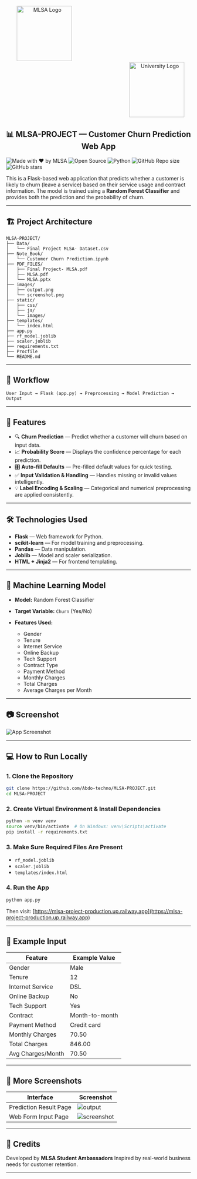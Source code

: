 <p align="center">
  <img src="images/mlsa-logo.png" alt="MLSA Logo" width="150" />
  &nbsp;&nbsp;&nbsp;&nbsp;&nbsp;&nbsp;&nbsp;&nbsp;&nbsp;&nbsp;&nbsp;&nbsp;&nbsp;&nbsp;&nbsp;&nbsp;&nbsp;&nbsp;&nbsp;&nbsp;&nbsp;&nbsp;&nbsp;&nbsp;  
  &nbsp;&nbsp;&nbsp;&nbsp;&nbsp;&nbsp;&nbsp;&nbsp;&nbsp;&nbsp;&nbsp;&nbsp;&nbsp;&nbsp;&nbsp;&nbsp;&nbsp;&nbsp;&nbsp;&nbsp;&nbsp;&nbsp;&nbsp;&nbsp;
  &nbsp;&nbsp;&nbsp;&nbsp;&nbsp;&nbsp;&nbsp;&nbsp;&nbsp;&nbsp;&nbsp;&nbsp;&nbsp;&nbsp;&nbsp;&nbsp;&nbsp;&nbsp;&nbsp;&nbsp;&nbsp;&nbsp;&nbsp;&nbsp;
  &nbsp;&nbsp;&nbsp;&nbsp;&nbsp;&nbsp;&nbsp;&nbsp;&nbsp;&nbsp;&nbsp;&nbsp;&nbsp;&nbsp;&nbsp;&nbsp;&nbsp;&nbsp;&nbsp;&nbsp;&nbsp;&nbsp;&nbsp;&nbsp;
  &nbsp;&nbsp;&nbsp;&nbsp;&nbsp;&nbsp;&nbsp;&nbsp;&nbsp;&nbsp;&nbsp;&nbsp;&nbsp;&nbsp;&nbsp;&nbsp;&nbsp;&nbsp;&nbsp;&nbsp;&nbsp;&nbsp;&nbsp;&nbsp;
  &nbsp;&nbsp;&nbsp;&nbsp;&nbsp;&nbsp;&nbsp;&nbsp;&nbsp;&nbsp;&nbsp;&nbsp;&nbsp;&nbsp;&nbsp;&nbsp;&nbsp;&nbsp;&nbsp;&nbsp;&nbsp;&nbsp;&nbsp;&nbsp;
  &nbsp;&nbsp;&nbsp;&nbsp;&nbsp;
  <img src="images/TMP-png.png" alt="University Logo" width="150" />
</p>

<h2 align="center">📊 MLSA-PROJECT — Customer Churn Prediction Web App</h2>




![Made with ❤️ by MLSA](https://img.shields.io/badge/Made%20with-%E2%9D%A4%EF%B8%8F%20by%20MLSA-blueviolet)
![Open Source](https://img.shields.io/badge/Status-Open--Source-brightgreen)
![Python](https://img.shields.io/badge/Made%20with-Python-3776AB?logo=python)
![GitHub Repo size](https://img.shields.io/github/repo-size/Abdo-techno/MLSA-PROJECT)
![GitHub stars](https://img.shields.io/github/stars/Abdo-techno/MLSA-PROJECT?style=social)
 
This is a Flask-based web application that predicts whether a customer is likely to churn (leave a service) based on their service usage and contract information. The model is trained using a **Random Forest Classifier** and provides both the prediction and the probability of churn.

---

## 🏗️ Project Architecture

```
MLSA-PROJECT/
├── Data/
│   └── Final Project MLSA- Dataset.csv
├── Note_Book/
│   └── Customer Churn Prediction.ipynb
├── PDF_FILES/
│   ├── Final Project- MLSA.pdf
│   ├── MLSA.pdf
│   └── MLSA.pptx
├── images/
│   ├── output.png
│   └── screenshot.png
├── static/
│   ├── css/
│   ├── js/
│   └── images/
├── templates/
│   └── index.html
├── app.py
├── rf_model.joblib
├── scaler.joblib
├── requirements.txt
├── Procfile
└── README.md
```

---

## 🔄 Workflow

```
User Input → Flask (app.py) → Preprocessing → Model Prediction → Output
```

---

## 🚀 Features

* 🔍 **Churn Prediction** — Predict whether a customer will churn based on input data.
* 📈 **Probability Score** — Displays the confidence percentage for each prediction.
* 🎛️ **Auto-fill Defaults** — Pre-filled default values for quick testing.
* ✅ **Input Validation & Handling** — Handles missing or invalid values intelligently.
* 💡 **Label Encoding & Scaling** — Categorical and numerical preprocessing are applied consistently.

---

## 🛠️ Technologies Used

* **Flask** — Web framework for Python.
* **scikit-learn** — For model training and preprocessing.
* **Pandas** — Data manipulation.
* **Joblib** — Model and scaler serialization.
* **HTML + Jinja2** — For frontend templating.

---

## 🧠 Machine Learning Model

* **Model:** Random Forest Classifier
* **Target Variable:** `Churn` (Yes/No)
* **Features Used:**

  * Gender
  * Tenure
  * Internet Service
  * Online Backup
  * Tech Support
  * Contract Type
  * Payment Method
  * Monthly Charges
  * Total Charges
  * Average Charges per Month

---

## 📷 Screenshot

![App Screenshot](images/output.png)

---

## 💻 How to Run Locally

### 1. Clone the Repository

```bash
git clone https://github.com/Abdo-techno/MLSA-PROJECT.git
cd MLSA-PROJECT
```

### 2. Create Virtual Environment & Install Dependencies

```bash
python -m venv venv
source venv/bin/activate  # On Windows: venv\Scripts\activate
pip install -r requirements.txt
```

### 3. Make Sure Required Files Are Present

* `rf_model.joblib`
* `scaler.joblib`
* `templates/index.html`

### 4. Run the App

```bash
python app.py
```

Then visit: [https://mlsa-project-production.up.railway.app](https://mlsa-project-production.up.railway.app)

---

## 📝 Example Input

| Feature           | Example Value  |
| ----------------- | -------------- |
| Gender            | Male           |
| Tenure            | 12             |
| Internet Service  | DSL            |
| Online Backup     | No             |
| Tech Support      | Yes            |
| Contract          | Month-to-month |
| Payment Method    | Credit card    |
| Monthly Charges   | 70.50          |
| Total Charges     | 846.00         |
| Avg Charges/Month | 70.50          |

---

## 📸 More Screenshots

| Interface              | Screenshot                           |
| ---------------------- | ------------------------------------ |
| Prediction Result Page | ![output](images/output.png)         |
| Web Form Input Page    | ![screenshot](images/screenshot.png) |

---

## 🙌 Credits

Developed by **MLSA Student Ambassadors**
Inspired by real-world business needs for customer retention.

---
